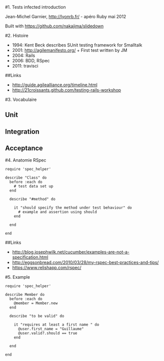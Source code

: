 #1. Tests infected introduction

Jean-Michel Garnier, <http://lyonrb.fr/> - apéro Ruby mai 2012

Built with <https://github.com/nakajima/slidedown>

#2. Histoire

* 1994: Kent Beck describes SUnit testing framework for Smalltalk
* 2001: <http://agilemanifesto.org/> + First test written by JM
* 2004: Rails
* 2006: BDD, RSpec
* 2011: travisci

##Links

* <http://guide.agilealliance.org/timeline.html>
* <http://21croissants.github.com/testing-rails-workshop>

#3. Vocabulaire

## Unit

## Integration

## Acceptance

#4. Anatomie RSpec

    require 'spec_helper'

    describe "Class" do
      before :each do
        # test data set up
      end

      describe "#method" do

        it "should specify the method under test behaviour" do
          # example and assertion using should
        end

      end

    end

##Links

* <http://blog.josephwilk.net/cucumber/examples-are-not-a-specification.html>
* <http://eggsonbread.com/2010/03/28/my-rspec-best-practices-and-tips/>
* <https://www.relishapp.com/rspec/>

#5. Example

    require 'spec_helper'

    describe Member do
      before :each do
        @member = Member.new
      end

      describe "to be valid" do

        it "requires at least a first name " do
          @user.first_name = "Guillaume"
          @user.valid?.should == true
        end

      end

    end


